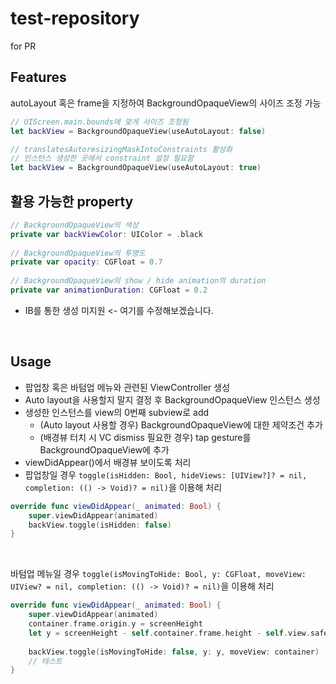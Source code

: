 # test-repository
for PR


## Features
autoLayout 혹은 frame을 지정하여 BackgroundOpaqueView의 사이즈 조정 가능
```Swift
// UIScreen.main.bounds에 맞게 사이즈 조정됨
let backView = BackgroundOpaqueView(useAutoLayout: false)

// translatesAutoresizingMaskIntoConstraints 활성화
// 인스턴스 생성한 곳에서 constraint 설정 필요함
let backView = BackgroundOpaqueView(useAutoLayout: true)
```

## 활용 가능한 property
```Swift
// BackgroundOpaqueView의 색상
private var backViewColor: UIColor = .black
    
// BackgroundOpaqueView의 투명도
private var opacity: CGFloat = 0.7
    
// BackgroundOpaqueView의 show / hide animation의 duration
private var animationDuration: CGFloat = 0.2
```
- IB를 통한 생성 미지원 <- 여기를 수정해보겠습니다.

<br>

## Usage
- 팝업창 혹은 바텀업 메뉴와 관련된 ViewController 생성
- Auto layout을 사용할지 말지 결정 후 BackgroundOpaqueView 인스턴스 생성
- 생성한 인스턴스를 view의 0번째 subview로 add
  - (Auto layout 사용할 경우) BackgroundOpaqueView에 대한 제약조건 추가
  - (배경뷰 터치 시 VC dismiss 필요한 경우) tap gesture를 BackgroundOpaqueView에 추가
- viewDidAppear()에서 배경뷰 보이도록 처리
- 팝업창일 경우 `toggle(isHidden: Bool, hideViews: [UIView?]? = nil, completion: (() -> Void)? = nil)`을 이용해 처리
```Swift
override func viewDidAppear(_ animated: Bool) {
	super.viewDidAppear(animated)
	backView.toggle(isHidden: false)
}
```

<br>

바텀업 메뉴일 경우 `toggle(isMovingToHide: Bool, y: CGFloat, moveView: UIView? = nil, completion: (() -> Void)? = nil)`을 이용해 처리

```Swift
override func viewDidAppear(_ animated: Bool) {
    super.viewDidAppear(animated)
    container.frame.origin.y = screenHeight
    let y = screenHeight - self.container.frame.height - self.view.safeAreaInsets.bottom
        
    backView.toggle(isMovingToHide: false, y: y, moveView: container)
    // 테스트
}
```
